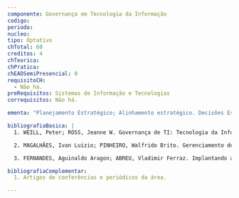 ```yaml
---
componente: Governança em Tecnologia da Informação
codigo:  
periodo: 
nucleo: 
tipo: Optativo
chTotal: 60 
creditos: 4
chTeorica: 
chPratica: 
chEADSemiPresencial: 0
requisitoCH:
  - Não há.
preRequisitos: Sistemas de Informação e Tecnologias
correquisitos: Não há.

ementa: "Planejamento Estratégico; Alinhamento estratégico. Decisões Estratégicas de TI. Governança Corporativa e Governança de TI. Arquétipos de TI para alocação de direitos decisórios. Mecanismos para implantar a Governança de TI. Tipos de governança. Associação da Estratégia, da Governança e o Desempenho. Princípios de Liderança para governança de TI. Normas, processos e indicadores de desempenho para a área de TI. Modelos de apoio para Governança de TI: COBIT (Control Objectives for Information and Related Technology); ITIL (Information Technology Infrastructure Library); BSC (Balanced Scorecard). Estruturação de um plano de implantação de um modelo de governança de TI. A norma ISO 20000."

bibliografiaBasica: |
  1. WEILL, Peter; ROSS, Jeanne W. Governança de TI: Tecnologia da Informação. São Paulo: Makron Books, 2006.

  2. MAGALHÃES, Ivan Luizio; PINHEIRO, Walfrido Brito. Gerenciamento de Serviços de TI na Prática  Uma abordagem com base na ITIL. São Paulo: Novatec, 2007.

  3. FERNANDES, Aguinaldo Aragon; ABREU, Vladimir Ferraz. Implantando a Governança de TI - da Estratégia à Gestão dos Processos e Serviços. Rio de Janeiro: Brasport, 2006.

bibliografiaComplementar:
  1. Artigos de conferências e periódicos da área.

---
```

